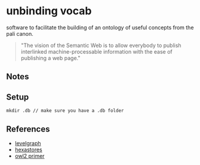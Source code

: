 # unbinding vocab

software to facilitate the building of an ontology of
useful concepts from the pali canon.

> "The vision of the Semantic Web is to allow everybody
to publish interlinked machine-processable information with
the ease of publishing a web page."

## Notes


## Setup

```
mkdir .db // make sure you have a .db folder
```

## References

- [levelgraph](http://nodejsconfit.levelgraph.io/)
- [hexastores](http://people.csail.mit.edu/tdanford/6830papers/weiss-hexastore.pdf)
- [owl2 primer](https://www.w3.org/TR/2012/REC-owl2-primer-20121211/)

